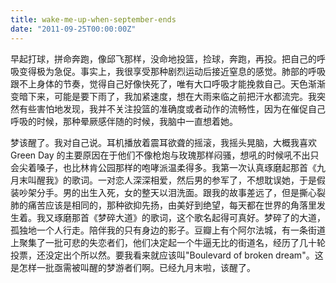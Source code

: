 ```yaml
---
title: wake-me-up-when-september-ends
date: "2011-09-25T00:00:00Z"
---
```


早起打球，拼命奔跑，像邱飞那样，没命地投篮，捡球，奔跑，再投。把自己的呼吸变得极为急促。事实上，我很享受那种剧烈运动后接近窒息的感觉。肺部的呼吸跟不上身体的节奏，觉得自己好像快死了，唯有大口呼吸才能挽救自己。天色渐渐变暗下来，可能是要下雨了，我加紧速度，想在大雨来临之前把汗水都流完。我突然有些害怕地发现，我并不关注投篮的准确度或者动作的流畅性，因为在催促自己呼吸的时候，那种晕厥感伴随的时候，我脑中一直想着她。

梦该醒了。我对自己说。耳机播放着震耳欲聋的摇滚，我摇头晃脑，大概我喜欢 Green Day 的主要原因在于他们不像枪炮与玫瑰那样闷骚，想吼的时候吼不出只会尖着嗓子，也比林肯公园那样的咆哮派温柔得多。我第一次认真琢磨起那首《九月末叫醒我》的歌词。一对恋人深深相爱，然后男的参军了，不想耽误她，于是假装吵架分手。男的出生入死，女的整天以泪洗面。跟我的故事差远了，但是撕心裂肺的痛苦应该是相同的，那种欲抑先扬，由美好到绝望，每天都在世界的角落里发生着。我又琢磨那首《梦碎大道》的歌词，这个歌名起得可真好。梦碎了的大道，孤独地一个人行走。陪伴我的只有身边的影子。豆瓣上有个阿尔法城，有一条街道上聚集了一批可悲的失恋者们，他们决定起一个牛逼无比的街道名，经历了几十轮投票，还没定出个所以然。要我看来就应该叫"Boulevard of broken dream"。这是怎样一批亟需被叫醒的梦游者们啊。已经九月末啦，该醒了。
